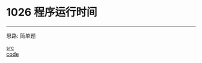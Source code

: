 # 1026 程序运行时间

---

思路:
简单题

[src](https://pintia.cn/problem-sets/994805260223102976/problems/994805295203598336) <br>
[code](code/1026.c) <br>
